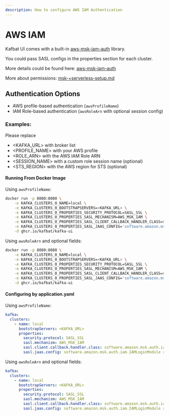 ```yaml
---
description: How to configure AWS IAM Authentication
---
```


# AWS IAM

Kafbat UI comes with a built-in [aws-msk-iam-auth](https://github.com/aws/aws-msk-iam-auth) library.

You could pass SASL configs in the properties section for each cluster.

More details could be found here: [aws-msk-iam-auth](https://github.com/aws/aws-msk-iam-auth)

More about permissions: [msk-+serverless-setup.md](../../../quick-start/prerequisites/permissions/msk-+serverless-setup.md "mention")

## Authentication Options

* AWS profile-based authentication (`awsProfileName`)
* IAM Role-based authentication (`awsRoleArn` with optional session config)

### Examples:

Please replace

* \<KAFKA\_URL> with broker list
* \<PROFILE\_NAME> with your AWS profile
* \<ROLE\_ARN> with the AWS IAM Role ARN
* \<SESSION\_NAME> with a custom role session name (optional)
* \<STS\_REGION> with the AWS region for STS (optional)

#### Running From Docker Image

Using `awsProfileName`:

```bash
docker run -p 8080:8080 \
    -e KAFKA_CLUSTERS_0_NAME=local \
    -e KAFKA_CLUSTERS_0_BOOTSTRAPSERVERS=<KAFKA_URL> \
    -e KAFKA_CLUSTERS_0_PROPERTIES_SECURITY_PROTOCOL=SASL_SSL \
    -e KAFKA_CLUSTERS_0_PROPERTIES_SASL_MECHANISM=AWS_MSK_IAM \
    -e KAFKA_CLUSTERS_0_PROPERTIES_SASL_CLIENT_CALLBACK_HANDLER_CLASS=software.amazon.msk.auth.iam.IAMClientCallbackHandler \
    -e KAFKA_CLUSTERS_0_PROPERTIES_SASL_JAAS_CONFIG='software.amazon.msk.auth.iam.IAMLoginModule required awsProfileName="<PROFILE_NAME>";' \
    -d ghcr.io/kafbat/kafka-ui 
```

Using `awsRoleArn` and optional fields:

```bash
docker run -p 8080:8080 \
    -e KAFKA_CLUSTERS_0_NAME=local \
    -e KAFKA_CLUSTERS_0_BOOTSTRAPSERVERS=<KAFKA_URL> \
    -e KAFKA_CLUSTERS_0_PROPERTIES_SECURITY_PROTOCOL=SASL_SSL \
    -e KAFKA_CLUSTERS_0_PROPERTIES_SASL_MECHANISM=AWS_MSK_IAM \
    -e KAFKA_CLUSTERS_0_PROPERTIES_SASL_CLIENT_CALLBACK_HANDLER_CLASS=software.amazon.msk.auth.iam.IAMClientCallbackHandler \
    -e KAFKA_CLUSTERS_0_PROPERTIES_SASL_JAAS_CONFIG='software.amazon.msk.auth.iam.IAMLoginModule required awsRoleArn="<ROLE_ARN>" awsRoleSessionName="<SESSION_NAME>" awsStsRegion="<STS_REGION>";' \
    -d ghcr.io/kafbat/kafka-ui 
```

#### Configuring by application.yaml

Using `awsProfileName`:

```yaml
kafka:
  clusters:
    - name: local
      bootstrapServers: <KAFKA_URL>
      properties:
        security.protocol: SASL_SSL
        sasl.mechanism: AWS_MSK_IAM
        sasl.client.callback.handler.class: software.amazon.msk.auth.iam.IAMClientCallbackHandler
        sasl.jaas.config: software.amazon.msk.auth.iam.IAMLoginModule required awsProfileName="<PROFILE_NAME>";
```

Using `awsRoleArn` and optional fields:

```yaml
kafka:
  clusters:
    - name: local
      bootstrapServers: <KAFKA_URL>
      properties:
        security.protocol: SASL_SSL
        sasl.mechanism: AWS_MSK_IAM
        sasl.client.callback.handler.class: software.amazon.msk.auth.iam.IAMClientCallbackHandler
        sasl.jaas.config: software.amazon.msk.auth.iam.IAMLoginModule required awsRoleArn="<ROLE_ARN>" awsRoleSessionName="<SESSION_NAME>" awsStsRegion="<STS_REGION>";
```
